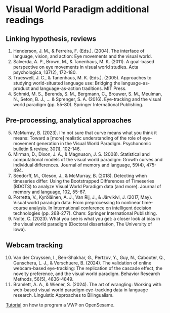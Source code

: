 # Visual World Paradigm additional readings

## Linking hypothesis, reviews

1. Henderson, J. M., & Ferreira, F. (Eds.). (2004). The interface of language, vision, and action: Eye movements and the visual world.
2. Salverda, A. P., Brown, M., & Tanenhaus, M. K. (2011). A goal-based perspective on eye movements in visual world studies. Acta psychologica, 137(2), 172-180.
3. Trueswell, J. C., & Tanenhaus, M. K. (Eds.). (2005). Approaches to studying world-situated language use: Bridging the language-as-product and language-as-action traditions. MIT Press.
4. Schmid, M. S., Berends, S. M., Bergmann, C., Brouwer, S. M., Meulman, N., Seton, B. J., ... & Sprenger, S. A. (2016). Eye-tracking and the visual world paradigm (pp. 55-80). Springer International Publishing.

## Pre-processing, analytical approaches

5. McMurray, B. (2023). I’m not sure that curve means what you think it means: Toward a [more] realistic understanding of the role of eye-movement generation in the Visual World Paradigm. Psychonomic bulletin & review, 30(1), 102-146.
6. Mirman, D., Dixon, J. A., & Magnuson, J. S. (2008). Statistical and computational models of the visual world paradigm: Growth curves and individual differences. Journal of memory and language, 59(4), 475-494.
7. Seedorff, M., Oleson, J., & McMurray, B. (2018). Detecting when timeseries differ: Using the Bootstrapped Differences of Timeseries (BDOTS) to analyze Visual World Paradigm data (and more). Journal of memory and language, 102, 55-67.
8. Porretta, V., Kyröläinen, A. J., Van Rij, J., & Järvikivi, J. (2017, May). Visual world paradigm data: From preprocessing to nonlinear time-course analysis. In International conference on intelligent decision technologies (pp. 268-277). Cham: Springer International Publishing.
9. Nolte, C. (2023). What you see is what you get: a closer look at bias in the visual world paradigm (Doctoral dissertation, The University of Iowa).

## Webcam tracking

10. Van der Cruyssen, I., Ben-Shakhar, G., Pertzov, Y., Guy, N., Cabooter, Q., Gunschera, L. J., & Verschuere, B. (2024). The validation of online webcam-based eye-tracking: The replication of the cascade effect, the novelty preference, and the visual world paradigm. Behavior Research Methods, 56(5), 4836-4849.
11. Bramlett, A. A., & Wiener, S. (2024). The art of wrangling: Working with web-based visual world paradigm eye-tracking data in language research. Linguistic Approaches to Bilingualism.

[Tutorial](https://osdoc.cogsci.nl/3.3/tutorials/visual-world/#step-10-define-instructions-and-goodbye-screen) on how to program a VWP on OpenSesame. 